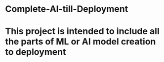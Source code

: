 # Complete-AI-till-Deployment

# This project is intended to include all the parts of ML or AI model creation to deployment